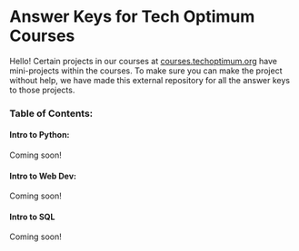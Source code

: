 # Answer Keys for Tech Optimum Courses
Hello! Certain projects in our courses at [courses.techoptimum.org](https://courses.techoptimum.org) have mini-projects within the courses. To make sure you can make the project without help, we have made this external repository for all the answer keys to those projects.
### Table of Contents:
#### Intro to Python:
Coming soon!

#### Intro to Web Dev:
Coming soon!
#### Intro to SQL
Coming soon!